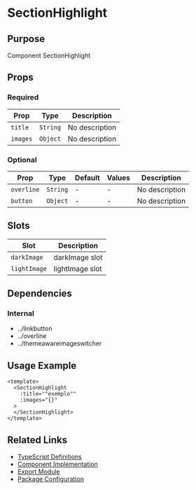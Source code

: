 # SectionHighlight

## Purpose

Component SectionHighlight

## Props

### Required

| Prop     | Type     | Description    |
| -------- | -------- | -------------- |
| `title`  | `String` | No description |
| `images` | `Object` | No description |

### Optional

| Prop       | Type     | Default | Values | Description    |
| ---------- | -------- | ------- | ------ | -------------- |
| `overline` | `String` | -       | -      | No description |
| `button`   | `Object` | -       | -      | No description |

## Slots

| Slot         | Description     |
| ------------ | --------------- |
| `darkImage`  | darkImage slot  |
| `lightImage` | lightImage slot |

## Dependencies

### Internal

- ../linkbutton
- ../overline
- ../themeawareimageswitcher

## Usage Example

```vue
<template>
  <SectionHighlight
    :title=""exemplo""
    :images="{}"
  >
  </SectionHighlight>
</template>
```

## Related Links

- [TypeScript Definitions](./SectionHighlight.d.ts)
- [Component Implementation](./SectionHighlight.vue)
- [Export Module](./sectionhighlight.js)
- [Package Configuration](./package.json)
